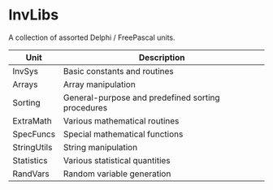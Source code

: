 # InvLibs
A collection of assorted Delphi / FreePascal units. 

Unit | Description
-----|------------
InvSys | Basic constants and routines
Arrays | Array manipulation
Sorting | General-purpose and predefined sorting procedures
ExtraMath | Various mathematical routines 
SpecFuncs | Special mathematical functions
StringUtils | String manipulation
Statistics | Various statistical quantities
RandVars | Random variable generation
